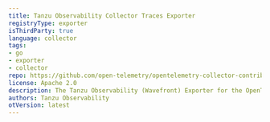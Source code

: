 ```yaml
---
title: Tanzu Observability Collector Traces Exporter
registryType: exporter
isThirdParty: true
language: collector
tags:
- go
- exporter
- collector
repo: https://github.com/open-telemetry/opentelemetry-collector-contrib/tree/main/exporter/tanzuobservabilityexporter
license: Apache 2.0
description: The Tanzu Observability (Wavefront) Exporter for the OpenTelemetry Collector.
authors: Tanzu Observability
otVersion: latest 
---
```


